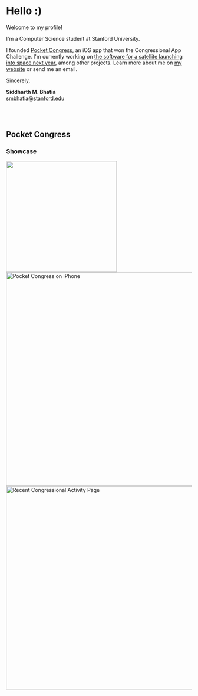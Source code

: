 # Hello :)

Welcome to my profile!

I'm a Computer Science student at Stanford University.

I founded [Pocket Congress](https://sidmb.com/articles/pocket-congress), an iOS app that won the Congressional App Challenge. I'm currently working on [the software for a satellite launching into space next year](https://github.com/stanford-ssi/samwise-flight-software), among other projects. Learn more about me on [my website](https://sidmb.com) or send me an email.

Sincerely,

**Siddharth M. Bhatia**  
smbhatia@stanford.edu  

<br />
<br />


## Pocket Congress

### Showcase

<img src="https://pocketcongress.org/images/laurel.svg" width=300 />

<img src="https://github.com/user-attachments/assets/cef6c80f-c5f5-40c2-9e9a-4767cd81a2ee" height=579.38 alt="Pocket Congress on iPhone" />
<img src="https://github.com/user-attachments/assets/a9116ebd-535e-494d-a896-b87efdc71699" height=550.6240073768 alt="Recent Congressional Activity Page" />
